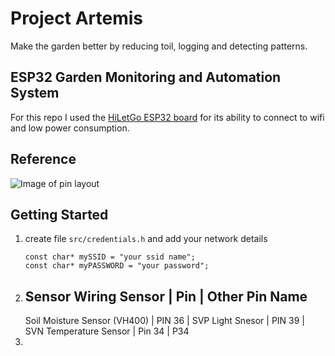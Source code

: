 # Project Artemis

Make the garden better by reducing toil, logging and detecting patterns.

## ESP32 Garden Monitoring and Automation System

For this repo I used the [HiLetGo ESP32 board](https://www.amazon.com/gp/product/B0718T232Z) for its ability to connect to wifi and low power consumption.

## Reference

![Image of pin layout](/images/Pin_Diagram)

## Getting Started

1. create file `src/credentials.h` and add your network details
    ```
    const char* mySSID = "your ssid name";
    const char* myPASSWORD = "your password";
    ```
2. Sensor Wiring
    Sensor | Pin | Other Pin Name
    -----------------------------
    Soil Moisture  Sensor (VH400) | PIN 36 | SVP
    Light Snesor | PIN 39 | SVN
    Temperature Sensor | Pin 34 | P34 
3. 